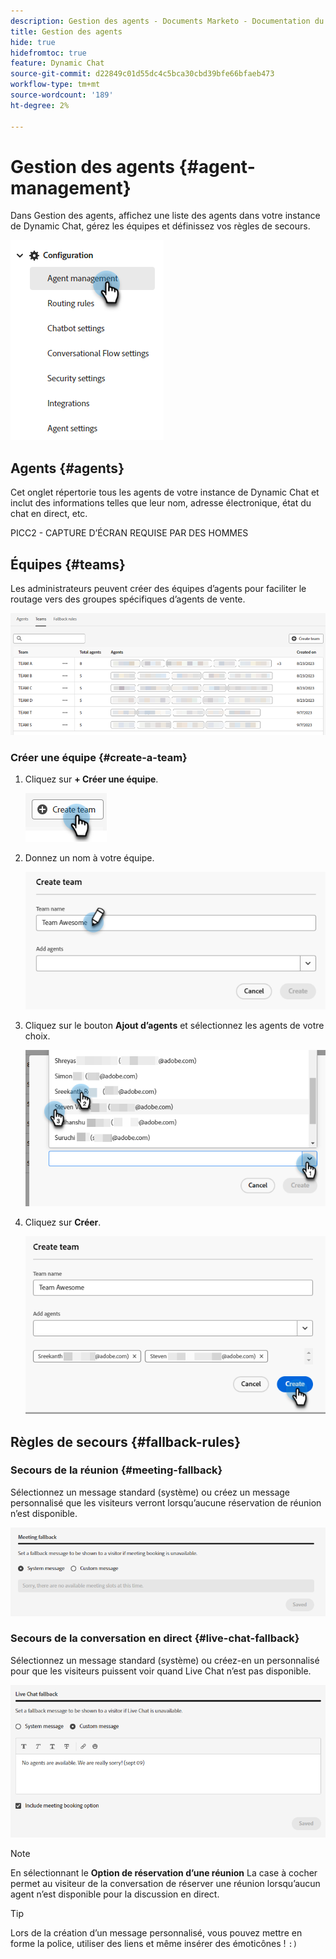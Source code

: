 ```yaml
---
description: Gestion des agents - Documents Marketo - Documentation du produit
title: Gestion des agents
hide: true
hidefromtoc: true
feature: Dynamic Chat
source-git-commit: d22849c01d55dc4c5bca30cbd39bfe66bfaeb473
workflow-type: tm+mt
source-wordcount: '189'
ht-degree: 2%

---
```


# Gestion des agents {#agent-management}

Dans Gestion des agents, affichez une liste des agents dans votre instance de Dynamic Chat, gérez les équipes et définissez vos règles de secours.

![](assets/agent-management-1.png)

## Agents {#agents}

Cet onglet répertorie tous les agents de votre instance de Dynamic Chat et inclut des informations telles que leur nom, adresse électronique, état du chat en direct, etc.

PICC2 - CAPTURE D’ÉCRAN REQUISE PAR DES HOMMES

## Équipes {#teams}

Les administrateurs peuvent créer des équipes d’agents pour faciliter le routage vers des groupes spécifiques d’agents de vente.

![](assets/agent-management-3.png)

### Créer une équipe {#create-a-team}

1. Cliquez sur **+ Créer une équipe**.

   ![](assets/agent-management-4.png)

1. Donnez un nom à votre équipe.

   ![](assets/agent-management-5.png)

1. Cliquez sur le bouton **Ajout d’agents** et sélectionnez les agents de votre choix.

   ![](assets/agent-management-6.png)

1. Cliquez sur **Créer**.

   ![](assets/agent-management-7.png)

## Règles de secours {#fallback-rules}

### Secours de la réunion {#meeting-fallback}

Sélectionnez un message standard (système) ou créez un message personnalisé que les visiteurs verront lorsqu’aucune réservation de réunion n’est disponible.

![](assets/agent-management-8.png)

### Secours de la conversation en direct {#live-chat-fallback}

Sélectionnez un message standard (système) ou créez-en un personnalisé pour que les visiteurs puissent voir quand Live Chat n’est pas disponible.

![](assets/agent-management-9.png)

>[!NOTE]
>
>En sélectionnant le **Option de réservation d’une réunion** La case à cocher permet au visiteur de la conversation de réserver une réunion lorsqu’aucun agent n’est disponible pour la discussion en direct.

>[!TIP]
>
>Lors de la création d’un message personnalisé, vous pouvez mettre en forme la police, utiliser des liens et même insérer des émoticônes ! `:)`
